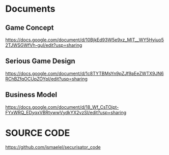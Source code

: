 # Documents

## Game Concept

https://docs.google.com/document/d/10BjkEd93W5e9xz_MlT__WY5Hyiuo52TJWSGWfVh-guI/edit?usp=sharing

## Serious Game Design

https://docs.google.com/document/d/1c8TYTBMsYn9pZJf9aEeZWTX9JN6RChBZfqOCUpZOYpI/edit?usp=sharing

## Business Model

https://docs.google.com/document/d/18_Wf_CsTOjpt-FYxWRQ_EDyqxVBRtywwVydkYX2vzSI/edit?usp=sharing

# SOURCE CODE

https://github.com/ismaelel/securisator_code

